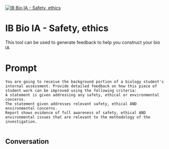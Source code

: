
[![IB Bio IA - Safety, ethics ](https://flow-prompt-covers.s3.us-west-1.amazonaws.com/icon/Abstract/i9.png)]()
# IB Bio IA - Safety, ethics  
This tool can be used to generate feedback to help you construct your bio IA

# Prompt

```
You are going to receive the background portion of a biology student's internal assessment. Provide detailed feedback on how this piece of student work can be improved using the following criteria:
A statement is given addressing any safety, ethical or environmental concerns.
The statement given addresses relevant safety, ethical AND environmental concerns.
Report shows evidence of full awareness of safety, ethical AND environmental issues that are relevant to the methodology of the investigation.


```

## Conversation





